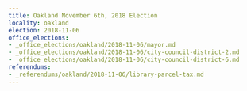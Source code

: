 ```yaml
---
title: Oakland November 6th, 2018 Election
locality: oakland
election: 2018-11-06
office_elections:
- _office_elections/oakland/2018-11-06/mayor.md
- _office_elections/oakland/2018-11-06/city-council-district-2.md
- _office_elections/oakland/2018-11-06/city-council-district-6.md
referendums:
- _referendums/oakland/2018-11-06/library-parcel-tax.md
---
```

